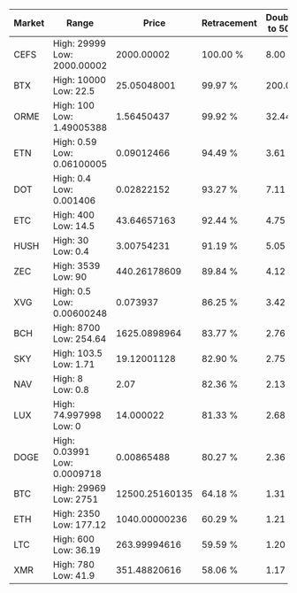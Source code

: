 | Market | Range | Price| Retracement | Doubles to 50% |
| --- | --- | --- | --- | --- |
| CEFS | High: 29999<br />Low: 2000.00002 | 2000.00002 | 100.00 % | 8.00 |
| BTX | High: 10000<br />Low: 22.5 | 25.05048001 | 99.97 % | 200.05 |
| ORME | High: 100<br />Low: 1.49005388 | 1.56450437 | 99.92 % | 32.44 |
| ETN | High: 0.59<br />Low: 0.06100005 | 0.09012466 | 94.49 % | 3.61 |
| DOT | High: 0.4<br />Low: 0.001406 | 0.02822152 | 93.27 % | 7.11 |
| ETC | High: 400<br />Low: 14.5 | 43.64657163 | 92.44 % | 4.75 |
| HUSH | High: 30<br />Low: 0.4 | 3.00754231 | 91.19 % | 5.05 |
| ZEC | High: 3539<br />Low: 90 | 440.26178609 | 89.84 % | 4.12 |
| XVG | High: 0.5<br />Low: 0.00600248 | 0.073937 | 86.25 % | 3.42 |
| BCH | High: 8700<br />Low: 254.64 | 1625.0898964 | 83.77 % | 2.76 |
| SKY | High: 103.5<br />Low: 1.71 | 19.12001128 | 82.90 % | 2.75 |
| NAV | High: 8<br />Low: 0.8 | 2.07 | 82.36 % | 2.13 |
| LUX | High: 74.997998<br />Low: 0 | 14.000022 | 81.33 % | 2.68 |
| DOGE | High: 0.03991<br />Low: 0.0009718 | 0.00865488 | 80.27 % | 2.36 |
| BTC | High: 29969<br />Low: 2751 | 12500.25160135 | 64.18 % | 1.31 |
| ETH | High: 2350<br />Low: 177.12 | 1040.00000236 | 60.29 % | 1.21 |
| LTC | High: 600<br />Low: 36.19 | 263.99994616 | 59.59 % | 1.20 |
| XMR | High: 780<br />Low: 41.9 | 351.48820616 | 58.06 % | 1.17 |
